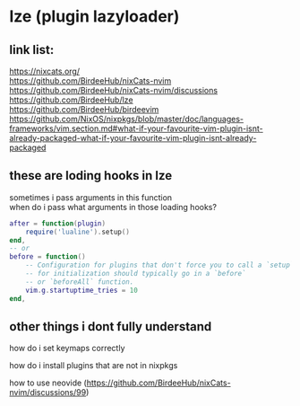 # lze (plugin lazyloader)

## link list:
https://nixcats.org/  
https://github.com/BirdeeHub/nixCats-nvim  
https://github.com/BirdeeHub/nixCats-nvim/discussions  
https://github.com/BirdeeHub/lze  
https://github.com/BirdeeHub/birdeevim  
https://github.com/NixOS/nixpkgs/blob/master/doc/languages-frameworks/vim.section.md#what-if-your-favourite-vim-plugin-isnt-already-packaged-what-if-your-favourite-vim-plugin-isnt-already-packaged  

## these are loding hooks in lze
sometimes i pass arguments in this function  
when do i pass what arguments in those loading hooks?
```lua
after = function(plugin)
    require('lualine').setup()
end,
-- or
before = function()
    -- Configuration for plugins that don't force you to call a `setup` function
    -- for initialization should typically go in a `before`
    -- or `beforeAll` function.
    vim.g.startuptime_tries = 10
end,
```
## other things i dont fully understand
how do i set keymaps correctly

how do i install plugins that are not in nixpkgs

how to use neovide (https://github.com/BirdeeHub/nixCats-nvim/discussions/99)
